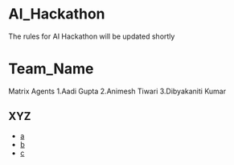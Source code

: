 # AI_Hackathon

The rules for AI Hackathon will be updated shortly 


# Team_Name 
Matrix Agents
1.Aadi Gupta
2.Animesh Tiwari
3.Dibyakaniti Kumar

## XYZ
- [a](https://github.com/a)
- [b](https://github.com/b)
- [c](https://github.com/c)
